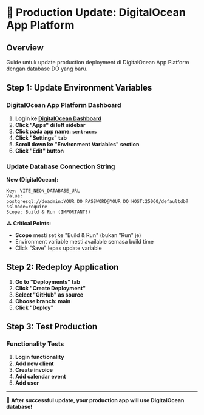 # 🚀 Production Update: DigitalOcean App Platform

## Overview

Guide untuk update production deployment di DigitalOcean App Platform dengan database DO yang baru.

## Step 1: Update Environment Variables

### DigitalOcean App Platform Dashboard

1. **Login ke [DigitalOcean Dashboard](https://cloud.digitalocean.com/)**
2. **Click "Apps" di left sidebar**
3. **Click pada app name: `sentracms`**
4. **Click "Settings" tab**
5. **Scroll down ke "Environment Variables" section**
6. **Click "Edit" button**

### Update Database Connection String

**New (DigitalOcean):**
```
Key: VITE_NEON_DATABASE_URL
Value: postgresql://doadmin:YOUR_DO_PASSWORD@YOUR_DO_HOST:25060/defaultdb?sslmode=require
Scope: Build & Run (IMPORTANT!)
```

**⚠️ Critical Points:**
- **Scope** mesti set ke "Build & Run" (bukan "Run" je)
- Environment variable mesti available semasa build time
- Click "Save" lepas update variable

## Step 2: Redeploy Application

1. **Go to "Deployments" tab**
2. **Click "Create Deployment"**
3. **Select "GitHub" as source**
4. **Choose branch: main**
5. **Click "Deploy"**

## Step 3: Test Production

### Functionality Tests
1. **Login functionality**
2. **Add new client**
3. **Create invoice**
4. **Add calendar event**
5. **Add user**

---

**🎉 After successful update, your production app will use DigitalOcean database!**
